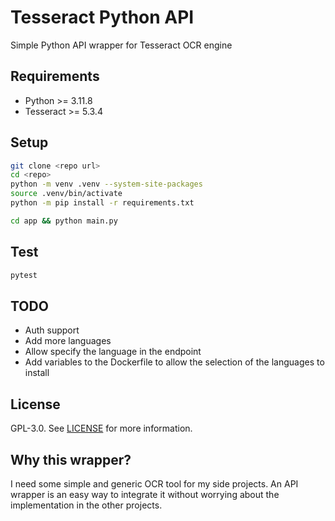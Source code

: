 # Tesseract Python API
Simple Python API wrapper for Tesseract OCR engine

## Requirements
- Python >= 3.11.8
- Tesseract >= 5.3.4

## Setup
```bash
git clone <repo url>
cd <repo>
python -m venv .venv --system-site-packages
source .venv/bin/activate
python -m pip install -r requirements.txt

cd app && python main.py
```

## Test
```bash
pytest
```

## TODO
- Auth support
- Add more languages
- Allow specify the language in the endpoint
- Add variables to the Dockerfile to allow the selection of the languages to install

## License
GPL-3.0. See [LICENSE](LICENSE) for more information.

## Why this wrapper?
I need some simple and generic OCR tool for my side projects. An API wrapper is an easy way to integrate it without
worrying about the implementation in the other projects.